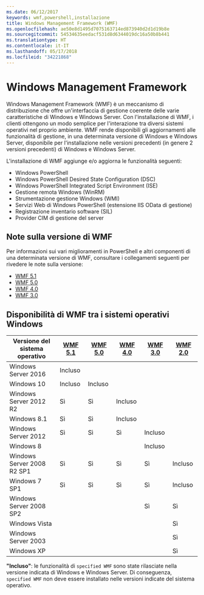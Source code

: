 ```yaml
---
ms.date: 06/12/2017
keywords: wmf,powershell,installazione
title: Windows Management Framework (WMF)
ms.openlocfilehash: ae50e8d1495d7075163714ed873940d2d1d19b8e
ms.sourcegitcommit: 54534635eedacf531d8d6344019dc16a50b8b441
ms.translationtype: HT
ms.contentlocale: it-IT
ms.lasthandoff: 05/17/2018
ms.locfileid: "34221868"
---
```

# <a name="windows-management-framework"></a>Windows Management Framework

Windows Management Framework (WMF) è un meccanismo di distribuzione che offre un'interfaccia di gestione coerente delle varie caratteristiche di Windows e Windows Server.
Con l'installazione di WMF, i clienti ottengono un modo semplice per l'interazione tra diversi sistemi operativi nel proprio ambiente.
WMF rende disponibili gli aggiornamenti alle funzionalità di gestione, in una determinata versione di Windows e Windows Server, disponibile per l'installazione nelle versioni precedenti (in genere 2 versioni precedenti) di Windows e Windows Server.

L'installazione di WMF aggiunge e/o aggiorna le funzionalità seguenti:

- Windows PowerShell
- Windows PowerShell Desired State Configuration (DSC)
- Windows PowerShell Integrated Script Environment (ISE)
- Gestione remota Windows (WinRM)
- Strumentazione gestione Windows (WMI)
- Servizi Web di Windows PowerShell (estensione IIS OData di gestione)
- Registrazione inventario software (SIL)
- Provider CIM di gestione del server

## <a name="wmf-release-notes"></a>Note sulla versione di WMF

Per informazioni sui vari miglioramenti in PowerShell e altri componenti di una determinata versione di WMF, consultare i collegamenti seguenti per rivedere le note sulla versione:

- [WMF 5.1](5.1/release-notes.md)
- [WMF 5.0](5.0/releasenotes.md)
- [WMF 4.0](https://download.microsoft.com/download/3/D/6/3D61D262-8549-4769-A660-230B67E15B25/Windows%20Management%20Framework%204%200%20Release%20Notes.docx)
- [WMF 3.0](https://download.microsoft.com/download/E/7/6/E76850B8-DA6E-4FF5-8CCE-A24FC513FD16/WMF%203%20Release%20Notes.docx)

## <a name="wmf-availability-across-windows-operating-systems"></a>Disponibilità di WMF tra i sistemi operativi Windows

| Versione del sistema operativo | [WMF 5.1](https://aka.ms/wmf51download) | [WMF 5.0](https://aka.ms/wmf5download) | [WMF 4.0](https://aka.ms/wmf4download) |  [WMF 3.0](https://aka.ms/wmf3download) | [WMF 2.0](https://aka.ms/wmf2download) |
| ------------------------ | ----------- | ----------- | ----------- | ------------ |  ------------- |
| Windows Server 2016 | Incluso |  |  |  |  |
| Windows 10 | Incluso | Incluso  | | | |
| Windows Server 2012 R2| Sì | Sì | Incluso |  |  |
| Windows 8.1 | Sì | Sì |  Incluso |  |  |
| Windows Server 2012 | Sì | Sì | Sì |  Incluso | |
| Windows 8 |  |  |  | Incluso | |
| Windows Server 2008 R2 SP1 | Sì | Sì | Sì |  Sì| Incluso |
| Windows 7 SP1  | Sì | Sì | Sì | Sì | Incluso |
| Windows Server 2008 SP2 | | | | Sì | Sì |
| Windows Vista | | | | | Sì |
| Windows Server 2003| | | |  | Sì |
| Windows XP | | | |  | Sì |

**"Incluso"**: le funzionalità di `specified WMF` sono state rilasciate nella versione indicata di Windows e Windows Server.
Di conseguenza, `specified WMF` non deve essere installato nelle versioni indicate del sistema operativo.
